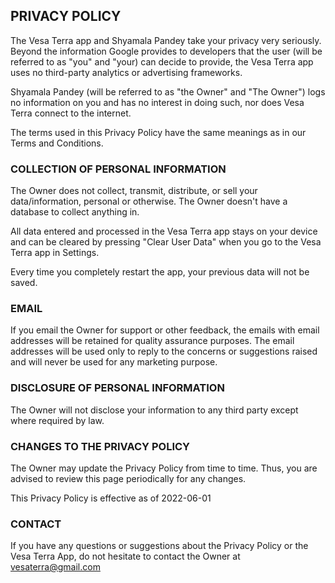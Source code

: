 PRIVACY POLICY
----------------

The Vesa Terra app and Shyamala Pandey take your privacy very seriously. Beyond the information Google provides to developers that the user (will be referred to as "you" and "your) can decide to provide, the Vesa Terra app uses no third-party analytics or advertising frameworks. 

Shyamala Pandey (will be referred to as "the Owner" and "The Owner") logs no information on you and has no interest in doing such, nor does Vesa Terra connect to the internet.

The terms used in this Privacy Policy have the same meanings as in our Terms and Conditions.

### COLLECTION OF PERSONAL INFORMATION
The Owner does not collect, transmit, distribute, or sell your data/information, personal or otherwise. The Owner doesn't have a database to collect anything in. 

All data entered and processed in the Vesa Terra app stays on your device and can be cleared by pressing "Clear User Data" when you go to the Vesa Terra app in Settings. 

Every time you completely restart the app, your previous data will not be saved.

### EMAIL
If you email the Owner for support or other feedback, the emails with email addresses will be retained for quality assurance purposes. The email addresses will be used only to reply to the concerns or suggestions raised and will never be used for any marketing purpose.

### DISCLOSURE OF PERSONAL INFORMATION
The Owner will not disclose your information to any third party except where required by law.

### CHANGES TO THE PRIVACY POLICY
The Owner may update the Privacy Policy from time to time. Thus, you are advised to review this page periodically for any changes.

This Privacy Policy is effective as of 2022-06-01

### CONTACT
If you have any questions or suggestions about the Privacy Policy or the Vesa Terra App, do not hesitate to contact the Owner at vesaterra@gmail.com
